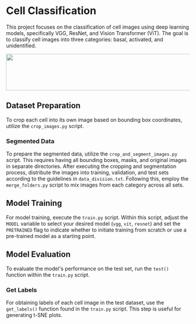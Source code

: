 # Cell Classification

This project focuses on the classification of cell images using deep learning models, specifically VGG, ResNet, and Vision Transformer (ViT). The goal is to classify cell images into three categories: basal, activated, and unidentified.

<img src="https://drive.google.com/uc?export=download&id=1h01vSiUWBtCs2svfmuhRPmjQOsH9bo0k" width="550" height="100"/>

## Dataset Preparation

To crop each cell into its own image based on bounding box coordinates, utilize the `crop_images.py` script.

### Segmented Data

To prepare the segmented data, utilize the `crop_and_segment_images.py` script. This requires having all bounding boxes, masks, and original images in separate directories. After executing the cropping and segmentation process, distribute the images into training, validation, and test sets according to the guidelines in `data_division.txt`. Following this, employ the `merge_folders.py` script to mix images from each category across all sets.

## Model Training

For model training, execute the `train.py` script. Within this script, adjust the `MODEL` variable to select your desired model (`vgg`, `vit`, `resnet`) and set the `PRETRAINED` flag to indicate whether to initiate training from scratch or use a pre-trained model as a starting point.

## Model Evaluation

To evaluate the model's performance on the test set, run the `test()` function within the `train.py` script. 

### Get Labels

For obtaining labels of each cell image in the test dataset, use the `get_labels()` function found in the `train.py` script. This step is useful for generating t-SNE plots.
